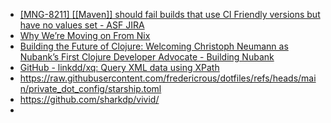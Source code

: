 - [[MNG-8211] [[Maven]] should fail builds that use CI Friendly versions but have no values set - ASF JIRA](https://issues.apache.org/jira/browse/MNG-8211)
- [Why We’re Moving on From Nix](https://blog.railway.com/p/introducing-railpack)
- [Building the Future of Clojure: Welcoming Christoph Neumann as Nubank’s First Clojure Developer Advocate - Building Nubank](https://building.nubank.com/clojure-developer-advocate-nubank/)
- [GitHub - linkdd/xq: Query XML data using XPath](https://github.com/linkdd/xq)
- https://raw.githubusercontent.com/fredericrous/dotfiles/refs/heads/main/private_dot_config/starship.toml
- https://github.com/sharkdp/vivid/
-
